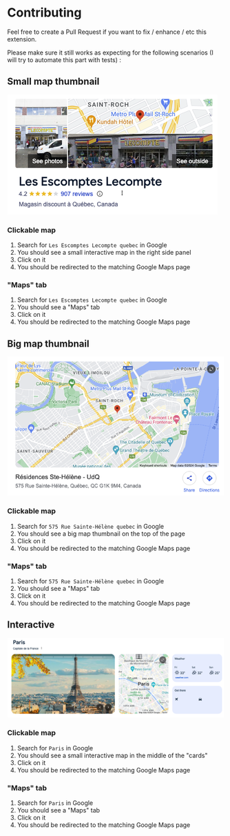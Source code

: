 # Contributing

Feel free to create a Pull Request if you want to fix / enhance / etc this extension.

Please make sure it still works as expecting for the following scenarios (I will try to automate this part with tests) :

## Small map thumbnail

![Small map thumbnail](./images/small-map-thumbnail.png)

### Clickable map

1. Search for `Les Escomptes Lecompte quebec` in Google
2. You should see a small interactive map in the right side panel
3. Click on it
4. You should be redirected to the matching Google Maps page

### "Maps" tab

1. Search for `Les Escomptes Lecompte quebec` in Google
2. You should see a "Maps" tab
3. Click on it
4. You should be redirected to the matching Google Maps page


## Big map thumbnail

![Big map thumbnail](./images/big-map-thumbnail.png)


### Clickable map

1. Search for `575 Rue Sainte-Hélène quebec` in Google
2. You should see a big map thumbnail on the top of the page
3. Click on it
4. You should be redirected to the matching Google Maps page

### "Maps" tab

1. Search for `575 Rue Sainte-Hélène quebec` in Google
2. You should see a "Maps" tab
3. Click on it
4. You should be redirected to the matching Google Maps page


## Interactive 

![Interactive map](./images/interactive-map.png)


### Clickable map

1. Search for `Paris` in Google
2. You should see a small interactive map in the middle of the "cards"
3. Click on it
4. You should be redirected to the matching Google Maps page

### "Maps" tab

1. Search for `Paris` in Google
2. You should see a "Maps" tab
3. Click on it
4. You should be redirected to the matching Google Maps page

